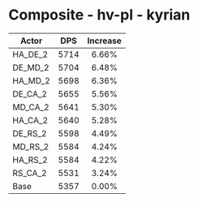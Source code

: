 # Composite - hv-pl - kyrian
| Actor | DPS | Increase |
|---|:---:|:---:|
|HA_DE_2|5714|6.66%|
|DE_MD_2|5704|6.48%|
|HA_MD_2|5698|6.36%|
|DE_CA_2|5655|5.56%|
|MD_CA_2|5641|5.30%|
|HA_CA_2|5640|5.28%|
|DE_RS_2|5598|4.49%|
|MD_RS_2|5584|4.24%|
|HA_RS_2|5584|4.22%|
|RS_CA_2|5531|3.24%|
|Base|5357|0.00%|
